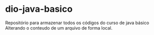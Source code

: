 # dio-java-basico
Repositório para armazenar todos os códigos do curso de java básico
Alterando o conteudo de um arquivo de forma local.